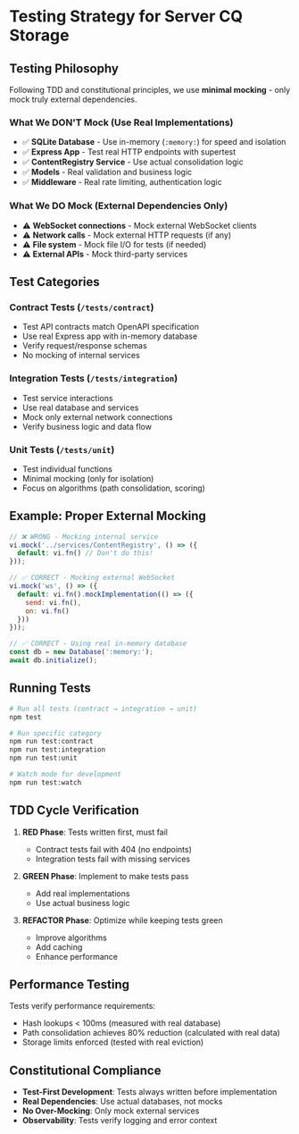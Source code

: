 # Testing Strategy for Server CQ Storage

## Testing Philosophy

Following TDD and constitutional principles, we use **minimal mocking** - only mock truly external dependencies.

### What We DON'T Mock (Use Real Implementations)
- ✅ **SQLite Database** - Use in-memory (`:memory:`) for speed and isolation
- ✅ **Express App** - Test real HTTP endpoints with supertest
- ✅ **ContentRegistry Service** - Use actual consolidation logic
- ✅ **Models** - Real validation and business logic
- ✅ **Middleware** - Real rate limiting, authentication logic

### What We DO Mock (External Dependencies Only)
- ⚠️ **WebSocket connections** - Mock external WebSocket clients
- ⚠️ **Network calls** - Mock external HTTP requests (if any)
- ⚠️ **File system** - Mock file I/O for tests (if needed)
- ⚠️ **External APIs** - Mock third-party services

## Test Categories

### Contract Tests (`/tests/contract`)
- Test API contracts match OpenAPI specification
- Use real Express app with in-memory database
- Verify request/response schemas
- No mocking of internal services

### Integration Tests (`/tests/integration`)
- Test service interactions
- Use real database and services
- Mock only external network connections
- Verify business logic and data flow

### Unit Tests (`/tests/unit`)
- Test individual functions
- Minimal mocking (only for isolation)
- Focus on algorithms (path consolidation, scoring)

## Example: Proper External Mocking

```javascript
// ❌ WRONG - Mocking internal service
vi.mock('../services/ContentRegistry', () => ({
  default: vi.fn() // Don't do this!
}));

// ✅ CORRECT - Mocking external WebSocket
vi.mock('ws', () => ({
  default: vi.fn().mockImplementation(() => ({
    send: vi.fn(),
    on: vi.fn()
  }))
}));

// ✅ CORRECT - Using real in-memory database
const db = new Database(':memory:');
await db.initialize();
```

## Running Tests

```bash
# Run all tests (contract → integration → unit)
npm test

# Run specific category
npm run test:contract
npm run test:integration
npm run test:unit

# Watch mode for development
npm run test:watch
```

## TDD Cycle Verification

1. **RED Phase**: Tests written first, must fail
   - Contract tests fail with 404 (no endpoints)
   - Integration tests fail with missing services

2. **GREEN Phase**: Implement to make tests pass
   - Add real implementations
   - Use actual business logic

3. **REFACTOR Phase**: Optimize while keeping tests green
   - Improve algorithms
   - Add caching
   - Enhance performance

## Performance Testing

Tests verify performance requirements:
- Hash lookups < 100ms (measured with real database)
- Path consolidation achieves 80% reduction (calculated with real data)
- Storage limits enforced (tested with real eviction)

## Constitutional Compliance

- **Test-First Development**: Tests always written before implementation
- **Real Dependencies**: Use actual databases, not mocks
- **No Over-Mocking**: Only mock external services
- **Observability**: Tests verify logging and error context